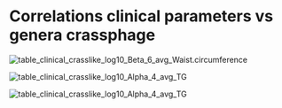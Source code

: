 # Correlations clinical parameters vs genera crassphage

![table_clinical_crasslike_log10_Beta_6_avg_Waist.circumference](/Users/luigui/Documents/mel_crassphage_2022/12_corr_spearman_crassgen_clinical/01_spearman_clinical_log10/table_clinical_crasslike_log10_Beta_6_avg_Waist.circumference.png)

![table_clinical_crasslike_log10_Alpha_4_avg_TG](/Users/luigui/Documents/mel_crassphage_2022/12_corr_spearman_crassgen_clinical/01_spearman_clinical_log10/table_clinical_crasslike_log10_Alpha_4_avg_TG.png)

![table_clinical_crasslike_log10_Alpha_4_avg_TG](/Users/luigui/Documents/mel_crassphage_2022/12_corr_spearman_crassgen_clinical/01_spearman_clinical_log10/table_clinical_crasslike_log10_Alpha_4_avg_HDL.png)

